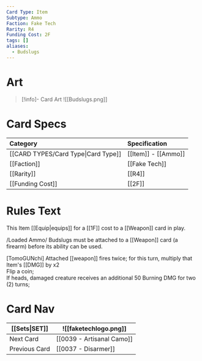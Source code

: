 ```yaml
---
Card Type: Item
Subtype: Ammo
Faction: Fake Tech
Rarity: R4
Funding Cost: 2F
tags: []
aliases:
  - Budslugs
---
```

# Art

> [!info]- Card Art
> ![[Budslugs.png]]

# Card Specs

| Category | Specification| 
| :--- | :--- |
| [[CARD TYPES/Card Type\|Card Type]] | [[Item]] - [[Ammo]] |  
| [[Faction]] | [[Fake Tech]] |  
| [[Rarity]] | [[R4]] |  
| [[Funding Cost]] | [[2F]] |  

# Rules Text  

This Item [[Equip|equips]] for a [[1F]] cost to a [[Weapon]] card in play.  

/Loaded Ammo/ Budslugs must be attached to a [[Weapon]] card (a firearm) before its ability can be used.  

[TomoGUNchi] Attached [[weapon]] fires twice; for this turn, multiply that Item's [[DMG]] by x2  
Flip a coin;  
If heads, damaged creature receives an additional 50 Burning DMG for two (2) turns;  


# Card Nav

| [[Sets\|SET]]           | ![[faketechlogo.png]]          |
| ------------- | ------------------------------ |
| Next Card     | [[0039 - Artisanal Camo]] |
| Previous Card | [[0037 - Disarmer]]         |



